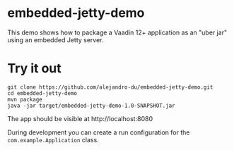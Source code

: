 # embedded-jetty-demo

This demo shows how to package a Vaadin 12+ application as an "uber jar" using an embedded Jetty server.

# Try it out

```
git clone https://github.com/alejandro-du/embedded-jetty-demo.git
cd embedded-jetty-demo
mvn package
java -jar target/embedded-jetty-demo-1.0-SNAPSHOT.jar
```

The app should be visible at http://localhost:8080

During development you can create a run configuration for the `com.example.Application` class.
